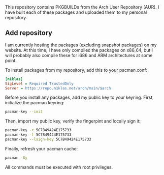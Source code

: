 This repository contains PKGBUILDs from the Arch User Repository
(AUR). I have built each of these packages and uploaded them to
my personal repository.

## Add repository
I am currently hosting the packages (excluding snapshot packages)
on my website. At this time, I have only compiled the packages on
x86_64, but I will probably also compile these for i686 and ARM
architectures at some point.

To install packages from my repository, add this to your pacman.conf:

```INI
[n1klas]
SigLevel = Required TrustedOnly
Server = https://repo.n1klas.net/arch/main/$arch
```

Before you install any packages, add my public key to your keyring.
First, initialize the pacman keyring:

```bash
pacman-key --init
```

Then, import my public key, verify the fingerpint and locally sign it:

```bash
pacman-key -r 5C7B49424E175733
pacman-key -f 5C7B49424E175733
pacman-key --lsign-key 5C7B49424E175733
```

Finally, refresh your pacman cache:

```bash
pacman -Sy
```

All commands must be executed with root privileges.